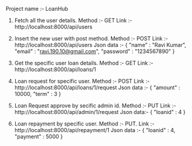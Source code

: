 Project name :- LoanHub
1. Fetch all the user details.
Method :- GET
Link :- http://localhost:8000/api/users

2. Insert the new user with post method.
Method :- POST
Link :- http://localhost:8000/api/users
Json data :-
{
    "name" : "Ravi Kumar",
    "email" : "ravi.190.10@gmail.com",
    "password" : "1234567890"
}

3. Get the specific user loan details.
Method :- GET
Link :- http://localhost:8000/api/loans/1

4. Loan request for specific user.
Method :- POST
Link :- http://localhost:8000/api/loans/1/request
Json data :-
{
    "amount" : 10000,
    "term" : 3
}

5. Loan Request approve by secific admin id.
Method :- PUT
Link :- http://localhost:8000/api/admin/1/request
Json data:-
{
    "loanid" : 4
}

6. Loan repayment by specific user.
Method :- PUT.
Link :- http://localhost:8000/api/repayment/1
Json data :-
{
    "loanid" : 4,
    "payment" : 5000
}
